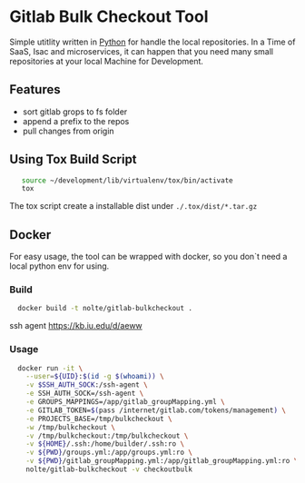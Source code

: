 # Gitlab Bulk Checkout Tool

Simple utitlity written in [Python](https://www.python.org) for handle the local repositories.
In a Time of SaaS, Isac and microservices, it can happen that you need many small repositories at your local Machine for Development.

## Features

- sort gitlab grops to fs folder
- append a prefix to the repos
- pull changes from origin

## Using Tox Build Script

```bash
   source ~/development/lib/virtualenv/tox/bin/activate
   tox
```

The tox script create a installable dist under ``./.tox/dist/*.tar.gz``

## Docker

For easy usage, the tool can be wrapped with docker, so you don`t need a local python env for using.


### Build

```bash
  docker build -t nolte/gitlab-bulkcheckout .
```
ssh agent
https://kb.iu.edu/d/aeww

### Usage

```bash
  docker run -it \
    --user=${UID}:$(id -g $(whoami)) \
    -v $SSH_AUTH_SOCK:/ssh-agent \
    -e SSH_AUTH_SOCK=/ssh-agent \
    -e GROUPS_MAPPINGS=/app/gitlab_groupMapping.yml \
    -e GITLAB_TOKEN=$(pass /internet/gitlab.com/tokens/management) \
    -e PROJECTS_BASE=/tmp/bulkcheckout \
    -w /tmp/bulkcheckout \
    -v /tmp/bulkcheckout:/tmp/bulkcheckout \
    -v ${HOME}/.ssh:/home/builder/.ssh:ro \
    -v ${PWD}/groups.yml:/app/groups.yml:ro \
    -v ${PWD}/gitlab_groupMapping.yml:/app/gitlab_groupMapping.yml:ro \
    nolte/gitlab-bulkcheckout -v checkoutbulk
```
